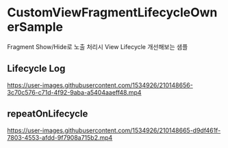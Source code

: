 # CustomViewFragmentLifecycleOwnerSample

Fragment Show/Hide로 노출 처리시 View Lifecycle 개선해보는 샘플

## Lifecycle Log

https://user-images.githubusercontent.com/1534926/210148656-3c70c576-c71d-4f92-9aba-a5404aaeff48.mp4

## repeatOnLifecycle

https://user-images.githubusercontent.com/1534926/210148665-d9df461f-7803-4553-afdd-9f7908a715b2.mp4
